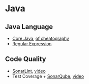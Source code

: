# Java

## Java Language

- [Core Java](https://dzone.com/refcardz/core-java?chapter=2), [of cheatography](https://cheatography.com/tag/java)
- [Regular Expression](https://cheatography.com/davechild/cheat-sheets/regular-expressions)

## Code Quality

- [SonarLint](https://www.sonarlint.org/intellij), [video](https://youtu.be/T3eM5X_ohzI)
- Test Coverage + [SonarQube](https://www.sonarqube.org), [video](https://youtu.be/BuT1Ji0P9Ug)